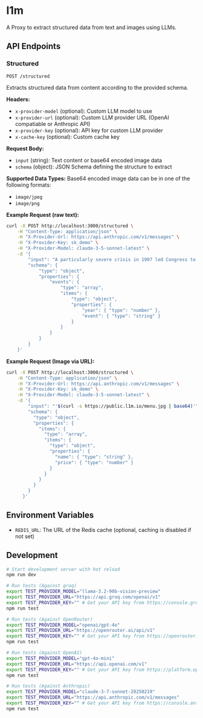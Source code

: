 # l1m

A Proxy to extract structured data from text and images using LLMs.

## API Endpoints

### Structured

```
POST /structured
```

Extracts structured data from content according to the provided schema.

**Headers:**

- `x-provider-model` (optional): Custom LLM model to use
- `x-provider-url` (optional): Custom LLM provider URL (OpenAI compatiable or Anthropic API)
- `x-provider-key` (optional): API key for custom LLM provider
- `x-cache-key` (optional): Custom cache key

**Request Body:**

- `input` (string): Text content or base64 encoded image data
- `schema` (object): JSON Schema defining the structure to extract

**Supported Data Types:**
Base64 encoded image data can be in one of the following formats:

- `image/jpeg`
- `image/png`

**Example Request (raw text):**

```bash
curl -X POST http://localhost:3000/structured \
    -H "Content-Type: application/json" \
    -H "X-Provider-Url: https://api.anthropic.com/v1/messages" \
    -H "X-Provider-Key: sk_demo" \
    -H "X-Provider-Model: claude-3-5-sonnet-latest" \
    -d '{
        "input": "A particularly severe crisis in 1907 led Congress to enact the Federal Reserve Act in 1913",
        "schema": {
            "type": "object",
            "properties": {
                "events": {
                    "type": "array",
                    "items": {
                        "type": "object",
                        "properties": {
                            "year": { "type": "number" },
                            "event": { "type": "string" }
                        }
                    }
                }
            }
        }
    }'
```

**Example Request (Image via URL):**

```bash
curl -X POST http://localhost:3000/structured \
    -H "Content-Type: application/json" \
    -H "X-Provider-Url: https://api.anthropic.com/v1/messages" \
    -H "X-Provider-Key: sk_demo" \
    -H "X-Provider-Model: claude-3-5-sonnet-latest" \
    -d '{
        "input": "'$(curl -s https://public.l1m.io/menu.jpg | base64)'",
        "schema": {
          "type": "object",
          "properties": {
            "items": {
              "type": "array",
              "items": {
                "type": "object",
                "properties": {
                  "name": { "type": "string" },
                  "price": { "type": "number" }
                }
              }
            }
          }
        }
      }'
```

## Environment Variables

- `REDIS_URL`: The URL of the Redis cache (optional, caching is disabled if not set)

## Development

```bash
# Start development server with hot reload
npm run dev

# Run tests (Against groq)
export TEST_PROVIDER_MODEL="llama-3.2-90b-vision-preview"
export TEST_PROVIDER_URL="https://api.groq.com/openai/v1"
export TEST_PROVIDER_KEY="" # Get your API key from https://console.groq.com/
npm run test

# Run tests (Against OpenRouter)
export TEST_PROVIDER_MODEL="openai/gpt-4o"
export TEST_PROVIDER_URL="https://openrouter.ai/api/v1"
export TEST_PROVIDER_KEY="" # Get your API key from https://openrouter.ai
npm run test

# Run tests (Against OpenAI)
export TEST_PROVIDER_MODEL="gpt-4o-mini"
export TEST_PROVIDER_URL="https://api.openai.com/v1"
export TEST_PROVIDER_KEY="" # Get your API key from https://platform.openai.com
npm run test

# Run tests (Against Anthropic)
export TEST_PROVIDER_MODEL="claude-3-7-sonnet-20250219"
export TEST_PROVIDER_URL="https://api.anthropic.com/v1/messages"
export TEST_PROVIDER_KEY="" # Get your API key from https://console.anthropic.com
npm run test
```
